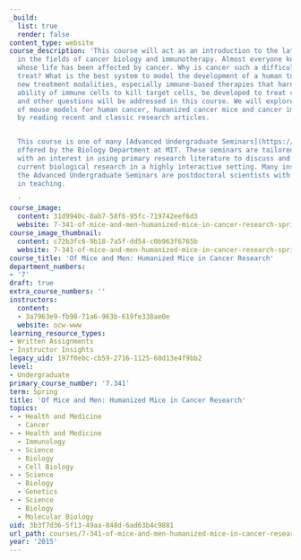 ```yaml
---
_build:
  list: true
  render: false
content_type: website
course_description: 'This course will act as an introduction to the latest developments
  in the fields of cancer biology and immunotherapy. Almost everyone knows someone
  whose life has been affected by cancer. Why is cancer such a difficult disease to
  treat? What is the best system to model the development of a human tumor? How can
  new treatment modalities, especially immune-based therapies that harness the natural
  ability of immune cells to kill target cells, be developed to treat cancer? These
  and other questions will be addressed in this course. We will explore the concepts
  of mouse models for human cancer, humanized cancer mice and cancer immunotherapy
  by reading recent and classic research articles.


  This course is one of many [Advanced Undergraduate Seminars](https://biology.mit.edu/undergraduate/current-students/subject-offerings/advanced-undergraduate-seminars/)
  offered by the Biology Department at MIT. These seminars are tailored for students
  with an interest in using primary research literature to discuss and learn about
  current biological research in a highly interactive setting. Many instructors of
  the Advanced Undergraduate Seminars are postdoctoral scientists with a strong interest
  in teaching.

  '
course_image:
  content: 31d9940c-8ab7-58f6-95fc-719742eef6d3
  website: 7-341-of-mice-and-men-humanized-mice-in-cancer-research-spring-2015
course_image_thumbnail:
  content: c72b3fc6-9b18-7a5f-dd54-c0b963f6765b
  website: 7-341-of-mice-and-men-humanized-mice-in-cancer-research-spring-2015
course_title: 'Of Mice and Men: Humanized Mice in Cancer Research'
department_numbers:
- '7'
draft: true
extra_course_numbers: ''
instructors:
  content:
  - 3a7963e9-fb98-71a6-963b-619fe338ae0e
  website: ocw-www
learning_resource_types:
- Written Assignments
- Instructor Insights
legacy_uid: 197f0ebc-cb59-2716-1125-60d13e4f9bb2
level:
- Undergraduate
primary_course_number: '7.341'
term: Spring
title: 'Of Mice and Men: Humanized Mice in Cancer Research'
topics:
- - Health and Medicine
  - Cancer
- - Health and Medicine
  - Immunology
- - Science
  - Biology
  - Cell Biology
- - Science
  - Biology
  - Genetics
- - Science
  - Biology
  - Molecular Biology
uid: 3b3f7d36-5f13-49aa-848d-6ad63b4c9881
url_path: courses/7-341-of-mice-and-men-humanized-mice-in-cancer-research-spring-2015
year: '2015'
---
```

